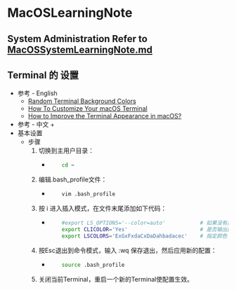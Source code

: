 # MacOSLearningNote
## System Administration Refer to [MacOSSystemLearningNote.md](https://github.com/squirrel-nest/MacOSLearningNote/blob/master/MacOSSystemLearningNote.md)<br>

## Terminal 的 设置
   * 参考 - English
      + [Random Terminal Background Colors](https://scriptingosx.com/2019/12/random-terminal-background-colors/)<br>
      + [How To Customize Your macOS Terminal](https://medium.com/@charlesdobson/how-to-customize-your-macos-terminal-7cce5823006e)<br>
      + [How to Improve the Terminal Appearance in macOS?](https://osxtips.net/how-to-improve-the-terminal-in-macos/)<br>
   * 参考 - 中文
      + 
   * 基本设置
      + 步骤
         1. 切换到主用户目录：
            - ```bash
                  cd ~
              ```
         2. 编辑.bash_profile文件：
            - ```bash
                  vim .bash_profile
              ```
         3. 按 i 进入插入模式，在文件末尾添加如下代码：
            - ```bash
                  #export LS_OPTIONS='--color=auto'           # 如果没有指定，则自动选择颜色
                  export CLICOLOR='Yes'                       # 是否输出颜色
                  export LSCOLORS='ExGxFxdaCxDaDahbadacec'    # 指定颜色
              ```
         4. 按Esc退出到命令模式，输入 :wq 保存退出，然后应用新的配置：
            - ```bash
                  source .bash_profile
              ```
         5. 关闭当前Terminal，重启一个新的Terminal使配置生效。
